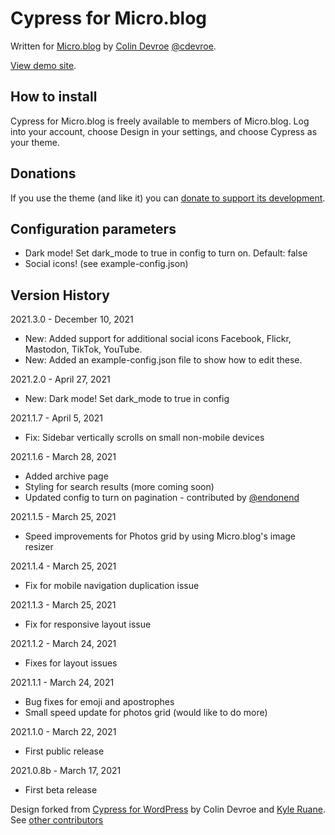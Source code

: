 # Cypress for Micro.blog

Written for [Micro.blog](https://micro.blog) by [Colin Devroe](http://cdevroe.com) [@cdevroe](https://micro.blog/cdevroe).

[View demo site](http://cypress.micro.blog).

## How to install

Cypress for Micro.blog is freely available to members of Micro.blog. Log into your account, choose Design in your settings, and choose Cypress as your theme.

## Donations

 If you use the theme (and like it) you can [donate to support its development](http://cdevroe.com/donate).

 ## Configuration parameters

 - Dark mode! Set dark_mode to true in config to turn on. Default: false
 - Social icons! (see example-config.json)

## Version History

2021.3.0 - December 10, 2021

- New: Added support for additional social icons Facebook, Flickr, Mastodon, TikTok, YouTube.
- New: Added an example-config.json file to show how to edit these.

2021.2.0 - April 27, 2021

- New: Dark mode! Set dark_mode to true in config

2021.1.7 - April 5, 2021

- Fix: Sidebar vertically scrolls on small non-mobile devices

2021.1.6 - March 28, 2021

- Added archive page
- Styling for search results (more coming soon)
- Updated config to turn on pagination - contributed by [@endonend](https://github.com/endonend)

2021.1.5 - March 25, 2021

- Speed improvements for Photos grid by using Micro.blog's image resizer

2021.1.4 - March 25, 2021

- Fix for mobile navigation duplication issue

2021.1.3 - March 25, 2021

- Fix for responsive layout issue

2021.1.2 - March 24, 2021

- Fixes for layout issues

2021.1.1 - March 24, 2021

- Bug fixes for emoji and apostrophes
- Small speed update for photos grid (would like to do more)

2021.1.0 - March 22, 2021

- First public release

2021.0.8b - March 17, 2021

- First beta release


Design forked from [Cypress for WordPress](http://cdevroe.com/projects/cypress) by Colin Devroe and [Kyle Ruane](http://kyleruane.com/). See [other contributors](https://github.com/cdevroe/cypress-microblog/graphs/contributors)